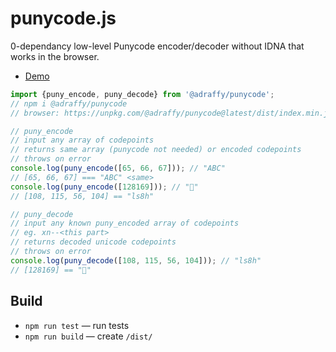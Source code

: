 # punycode.js

0-dependancy low-level Punycode encoder/decoder without IDNA that works in the browser.

* [Demo](./test/demo.html)

```Javascript
import {puny_encode, puny_decode} from '@adraffy/punycode';
// npm i @adraffy/punycode
// browser: https://unpkg.com/@adraffy/punycode@latest/dist/index.min.js

// puny_encode 
// input any array of codepoints
// returns same array (punycode not needed) or encoded codepoints 
// throws on error
console.log(puny_encode([65, 66, 67])); // "ABC"
// [65, 66, 67] === "ABC" <same>
console.log(puny_encode([128169])); // "💩"
// [108, 115, 56, 104] == "ls8h" 

// puny_decode 
// input any known puny_encoded array of codepoints
// eg. xn--<this part>
// returns decoded unicode codepoints 
// throws on error
console.log(puny_decode([108, 115, 56, 104])); // "ls8h"
// [128169] == "💩"
```

## Build

* `npm run test` &mdash; run tests
* `npm run build` &mdash; create `/dist/`